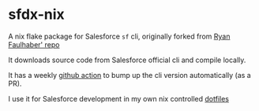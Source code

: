 # sfdx-nix

A nix flake package for Salesforce `sf` cli, originally forked from [Ryan Faulhaber' repo](https://github.com/rfaulhaber/sfdx-nix)

It downloads source code from Salesforce official cli and compile locally.

It has a weekly [github action](./.github/workflows/update-version.yml) to bump up the cli version automatically (as a PR).

I use it for Salesforce development in my own nix controlled [dotfiles](https://github.com/xixiaofinland/dotfiles-nix/blob/eb829c7045279937232c503e0d108ab09453f9f8/flake.nix#L23)
